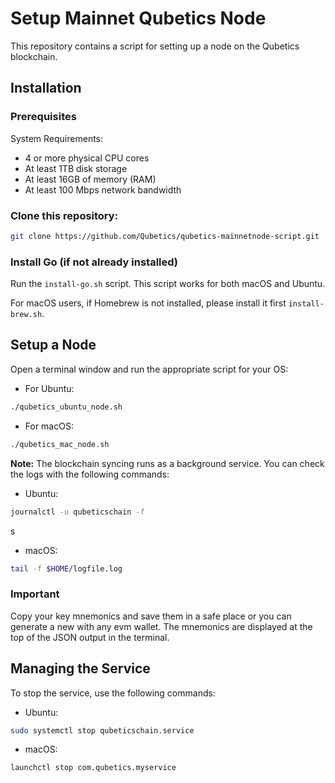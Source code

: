 # Setup Mainnet Qubetics Node

This repository contains a script for setting up a node on the Qubetics blockchain.

## Installation

### Prerequisites

System Requirements:
- 4 or more physical CPU cores
- At least 1TB disk storage
- At least 16GB of memory (RAM)
- At least 100 Mbps network bandwidth

### Clone this repository:

```bash
git clone https://github.com/Qubetics/qubetics-mainnetnode-script.git
```

### Install Go (if not already installed)

Run the `install-go.sh` script. This script works for both macOS and Ubuntu.

For macOS users, if Homebrew is not installed, please install it first `install-brew.sh`.

## Setup a Node

Open a terminal window and run the appropriate script for your OS:

- For Ubuntu:

```bash
./qubetics_ubuntu_node.sh
```

- For macOS:

```bash
./qubetics_mac_node.sh
```

**Note:** The blockchain syncing runs as a background service. You can check the logs with the following commands:

- Ubuntu:

```bash
journalctl -u qubeticschain -f
```
s
- macOS:

```bash
tail -f $HOME/logfile.log
```

### Important

Copy your key mnemonics and save them in a safe place or you can generate a new with any evm wallet. The mnemonics are displayed at the top of the JSON output in the terminal.

## Managing the Service

To stop the service, use the following commands:

- Ubuntu:

```bash
sudo systemctl stop qubeticschain.service
```

- macOS:

```bash
launchctl stop com.qubetics.myservice

